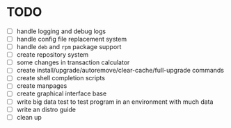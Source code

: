 # TODO

- [ ] handle logging and debug logs
- [ ] handle config file replacement system
- [ ] handle `deb` and `rpm` package support
- [ ] create repository system
- [ ] some changes in transaction calculator
- [ ] create install/upgrade/autoremove/clear-cache/full-upgrade commands
- [ ] create shell completion scripts
- [ ] create manpages
- [ ] create graphical interface base
- [ ] write big data test to test program in an environment with much data
- [ ] write an distro guide
- [ ] clean up

